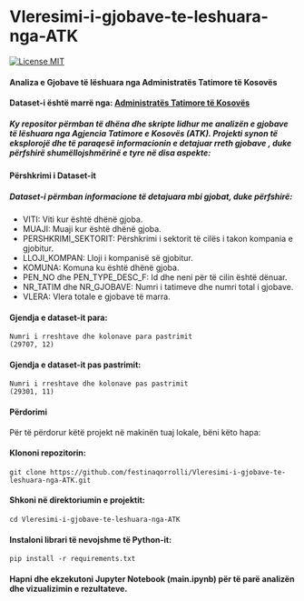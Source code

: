 # Vleresimi-i-gjobave-te-leshuara-nga-ATK
[![License MIT](https://img.shields.io/badge/license-MIT-blue.svg)](https://github.com/festinaqorrolli/Vleresimi-i-gjobave-te-leshuara-nga-ATK/blob/main/LICENSE.txt)

#### Analiza e Gjobave të lëshuara nga Administratës Tatimore të Kosovës

####  Dataset-i është marrë nga: [Administratës Tatimore të Kosovës](https://www.atk-ks.org/open-data/)

##### Ky repositor përmban të dhëna dhe skripte lidhur me analizën e gjobave të lëshuara nga Agjencia Tatimore e Kosovës (ATK). Projekti synon të eksplorojë dhe të paraqesë informacionin e detajuar rreth gjobave , duke përfshirë shumëllojshmërinë e tyre në disa aspekte:

#### Përshkrimi i Dataset-it
##### Dataset-i përmban informacione të detajuara mbi gjobat, duke përfshirë:

- VITI: Viti kur është dhënë gjoba.
- MUAJI: Muaji kur është dhënë gjoba.
- PERSHKRIMI_SEKTORIT: Përshkrimi i sektorit të cilës i takon kompania e gjobitur.
- LLOJI_KOMPAN: Lloji i kompanisë së gjobitur.
- KOMUNA: Komuna ku është dhënë gjoba.
- PEN_NO dhe PEN_TYPE_DESC_F: Id dhe neni për të cilin është dënuar.
- NR_TATIM dhe NR_GJOBAVE: Numri i tatimeve dhe numri total i gjobave.
- VLERA: Vlera totale e gjobave të marra.

#### Gjendja e dataset-it para: 
```
Numri i rreshtave dhe kolonave para pastrimit
(29707, 12)
```

#### Gjendja e dataset-it pas pastrimit: 
```
Numri i rreshtave dhe kolonave pas pastrimit
(29301, 11)
```

#### Përdorimi

Për të përdorur këtë projekt në makinën tuaj lokale, bëni këto hapa:

#### Klononi repozitorin:

```
git clone https://github.com/festinaqorrolli/Vleresimi-i-gjobave-te-leshuara-nga-ATK.git
```

#### Shkoni në direktoriumin e projektit:

```
cd Vleresimi-i-gjobave-te-leshuara-nga-ATK
```

#### Instaloni librari të nevojshme të Python-it:

```
pip install -r requirements.txt
```

#### Hapni dhe ekzekutoni Jupyter Notebook (main.ipynb) për të parë analizën dhe vizualizimin e rezultateve.
